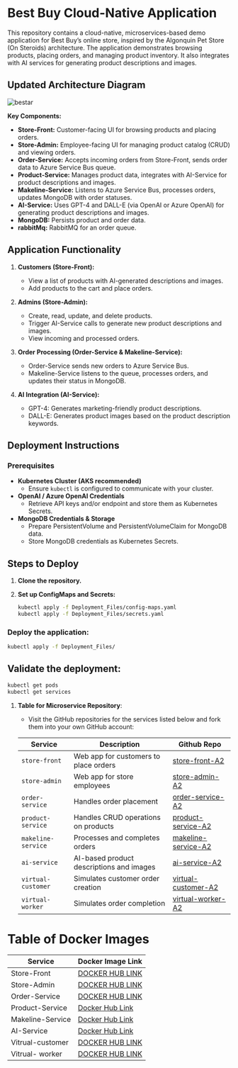 # Best Buy Cloud-Native Application

This repository contains a cloud-native, microservices-based demo application for Best Buy’s online store, inspired by the Algonquin Pet Store (On Steroids) architecture. The application demonstrates browsing products, placing orders, and managing product inventory. It also integrates with AI services for generating product descriptions and images.

## Updated Architecture Diagram

![bestar](https://github.com/user-attachments/assets/670e611f-9e66-43a8-a534-d46136212ed9)

**Key Components:**
- **Store-Front:** Customer-facing UI for browsing products and placing orders.
- **Store-Admin:** Employee-facing UI for managing product catalog (CRUD) and viewing orders.
- **Order-Service:** Accepts incoming orders from Store-Front, sends order data to Azure Service Bus queue.
- **Product-Service:** Manages product data, integrates with AI-Service for product descriptions and images.
- **Makeline-Service:** Listens to Azure Service Bus, processes orders, updates MongoDB with order statuses.
- **AI-Service:** Uses GPT-4 and DALL-E (via OpenAI or Azure OpenAI) for generating product descriptions and images.
- **MongoDB:** Persists product and order data.
- **rabbitMq:** RabbitMQ for an order queue.

## Application Functionality

1. **Customers (Store-Front):**
   - View a list of products with AI-generated descriptions and images.
   - Add products to the cart and place orders.

2. **Admins (Store-Admin):**
   - Create, read, update, and delete products.
   - Trigger AI-Service calls to generate new product descriptions and images.
   - View incoming and processed orders.

3. **Order Processing (Order-Service & Makeline-Service):**
   - Order-Service sends new orders to Azure Service Bus.
   - Makeline-Service listens to the queue, processes orders, and updates their status in MongoDB.

4. **AI Integration (AI-Service):**
   - GPT-4: Generates marketing-friendly product descriptions.
   - DALL-E: Generates product images based on the product description keywords.

## Deployment Instructions

### Prerequisites

- **Kubernetes Cluster (AKS recommended)**
  - Ensure `kubectl` is configured to communicate with your cluster.
- **OpenAI / Azure OpenAI Credentials**
  - Retrieve API keys and/or endpoint and store them as Kubernetes Secrets.
- **MongoDB Credentials & Storage**
  - Prepare PersistentVolume and PersistentVolumeClaim for MongoDB data.
  - Store MongoDB credentials as Kubernetes Secrets.

## Steps to Deploy

1. **Clone the repository.**

2. **Set up ConfigMaps and Secrets:**
   ```bash
   kubectl apply -f Deployment_Files/config-maps.yaml
   kubectl apply -f Deployment_Files/secrets.yaml


### Deploy the application:
```bash
kubectl apply -f Deployment_Files/
````
## Validate the deployment:
```bash
kubectl get pods
kubectl get services

````


1. **Table for Microservice Repository**:
   - Visit the GitHub repositories for the services listed below and fork them into your own GitHub account:
   
   | Service            | Description                                | Github Repo                                                                 |
   |--------------------|--------------------------------------------|-----------------------------------------------------------------------------|
   | `store-front`      | Web app for customers to place orders      | [store-front-A2](https://github.com/meetpatel1389/store-front-A2.git)       |
   | `store-admin`      | Web app for store employees                | [store-admin-A2](https://github.com/meetpatel1389/store-admin-A2.git)       |
   | `order-service`    | Handles order placement                    | [order-service-A2](https://github.com/meetpatel1389/order-service-A2.git)   |
   | `product-service`  | Handles CRUD operations on products        | [product-service-A2](https://github.com/meetpatel1389/product-service-A2.git) |
   | `makeline-service` | Processes and completes orders             | [makeline-service-A2](https://github.com/meetpatel1389/makeline-service-A2.git) |
   | `ai-service`       | AI-based product descriptions and images   | [ai-service-A2](https://github.com/meetpatel1389/ai-service-A2.git)         |
   | `virtual-customer` | Simulates customer order creation          | [virtual-customer-A2](https://github.com/meetpatel1389/virtual-customer-A2.git) |
   | `virtual-worker`   | Simulates order completion                 | [virtual-worker-A2](https://github.com/meetpatel1389/virtual-worker-A2.git)  |

# Table of Docker Images

| Service          | Docker Image Link   |
|------------------|---------------------|
| Store-Front       |  [DOCKER HUB LINK](https://hub.docker.com/r/meetpatel1389/store-front)    |
| Store-Admin     |  [DOCKER HUB LINK ](https://hub.docker.com/r/meetpatel1389/store-admin)   |
| Order-Service     |  [DOCKER HUB LINK](https://hub.docker.com/r/meetpatel1389/order-service)    |
| Product-Service   | [Docker Hub Link  ](https://hub.docker.com/r/meetpatel1389/product-service)   |
| Makeline-Service  | [Docker Hub Link](https://hub.docker.com/r/meetpatel1389/makeline-service/tags)     |
| AI-Service        | [Docker Hub Link](https://hub.docker.com/r/meetpatel1389/ai-service)     |
| Vitrual-customer    |  [DOCKER HUB LINK ](https://hub.docker.com/r/meetpatel1389/virtual-customer)   |
| Vitrual- worker    | [ DOCKER HUB LINK ](https://hub.docker.com/r/meetpatel1389/virtual-worker)   |
